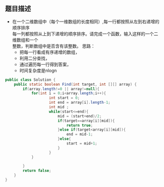 题目描述 
---
* 在一个二维数组中（每个一维数组的长度相同）,每一行都按照从左到右递增的顺序排序<br>
每一列都按照从上到下递增的顺序排序。请完成一个函数，输入这样的一个二维数组和一个<br>
整数，判断数组中是否含有该整数。
思路：
	* 把每一行看成有序递增的数组，
	* 利用二分查找，
	* 通过遍历每一行得到答案，
	* 时间复杂度是nlogn
```java	
public class Solution {
    public static boolean Find(int target, int [][] array) {
        if(array.length!=0 || array!=null){
	        for(int i = 0;i<array.length;i++){
	                int start = 0;
	                int end = array[i].length-1;
	                int mid ;
	                while(start<=end){
	                	mid = (start+end)/2;
	                    if(target==array[i][mid]){
	                        return true;
	                    }else if(target<array[i][mid]){
	                        end = mid-1;
	                    }else{
	                        start = mid+1;
	                    }
	                }
	        }
	        
		}  
		return false;
    }
}
